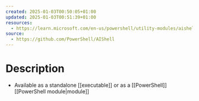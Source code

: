 ```yaml
---
created: 2025-01-03T00:50:05+01:00
updated: 2025-01-03T00:51:39+01:00
resources:
  - https://learn.microsoft.com/en-us/powershell/utility-modules/aishell/overview
source:
  - https://github.com/PowerShell/AIShell
---
```

# Description
- Available as a standalone [[executable]] or as a [[PowerShell]] [[PowerShell module|module]]